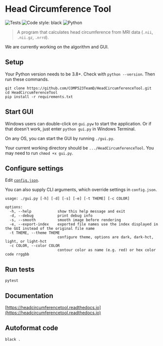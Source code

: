 # Head Circumference Tool

![Tests](https://github.com/COMP523TeamD/HeadCircumferenceTool/actions/workflows/tests.yml/badge.svg)
![Code style: black](https://img.shields.io/badge/code%20style-black-000000.svg)
![Python](https://img.shields.io/badge/python-3670A0?style=plastic&logo=python&logoColor=ffdd54)

> A program that calculates head circumference from MRI data (`.nii`, `.nii.gz`, `.nrrd`).

We are currently working on the algorithm and GUI.

## Setup

Your Python version needs to be 3.8+. Check with `python --version`. Then run these commands.

```text
git clone https://github.com/COMP523TeamD/HeadCircumferenceTool.git
cd HeadCircumferenceTool
pip install -r requirements.txt
```

## Start GUI

Windows users can double-click on `gui.pyw` to start the application. Or if that doesn't work, just enter `python gui.py` in Windows Terminal.

On any OS, you can start the GUI by running `./gui.py`.

Your current working directory should be `.../HeadCircumferenceTool`.
You may need to run `chmod +x gui.py`.

## Configure settings

Edit [`config.json`](config.json).

You can also supply CLI arguments, which override settings in `config.json`.

```text
usage: ./gui.py [-h] [-d] [-s] [-e] [-t THEME] [-c COLOR]

options:
  -h, --help            show this help message and exit
  -d, --debug           print debug info
  -s, --smooth          smooth image before rendering
  -e, --export-index    exported file names use the index displayed in the GUI instead of the original file name
  -t THEME, --theme THEME
                        configure theme, options are dark, dark-hct, light, or light-hct
  -c COLOR, --color COLOR
                        contour color as name (e.g. red) or hex color code rrggbb
```

## Run tests

`pytest`

## Documentation

[https://headcircumferencetool.readthedocs.io](https://headcircumferencetool.readthedocs.io)

## Autoformat code

`black .`
